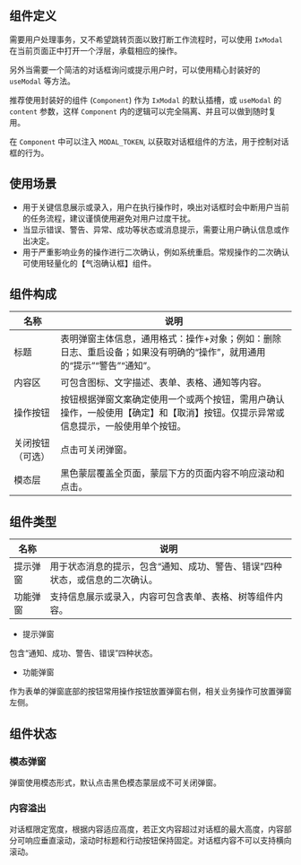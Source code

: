 ## 组件定义

需要用户处理事务，又不希望跳转页面以致打断工作流程时，可以使用 `IxModal` 在当前页面正中打开一个浮层，承载相应的操作。

另外当需要一个简洁的对话框询问或提示用户时，可以使用精心封装好的 `useModal` 等方法。

推荐使用封装好的组件 (`Component`) 作为 `IxModal` 的默认插槽，或 `useModal` 的 `content` 参数，这样 `Component` 内的逻辑可以完全隔离、并且可以做到随时复用。

在 `Component` 中可以注入 `MODAL_TOKEN`, 以获取对话框组件的方法，用于控制对话框的行为。

## 使用场景

- 用于关键信息展示或录入，用户在执行操作时，唤出对话框时会中断用户当前的任务流程，建议谨慎使用避免对用户过度干扰。  
- 当显示错误、警告、异常、成功等状态或消息提示，需要让用户确认信息或作出决定。  
- 用于严重影响业务的操作进行二次确认，例如系统重启。常规操作的二次确认可使用轻量化的【气泡确认框】组件。

## 组件构成

| 名称 | 说明  |
| --- | ---  |
| 标题 | 表明弹窗主体信息，通用格式：操作+对象；例如：删除日志、重启设备；如果没有明确的“操作”，就用通用的“提示”“警告”“通知”。 |
| 内容区 | 可包含图标、文字描述、表单、表格、通知等内容。 |
| 操作按钮 | 按钮根据弹窗文案确定使用一个或两个按钮，需用户确认操作，一般使用【确定】和【取消】按钮。仅提示异常或信息提示，一般使用单个按钮。 |
| 关闭按钮（可选） | 点击可关闭弹窗。 |
| 模态层 | 黑色蒙层覆盖全页面，蒙层下方的页面内容不响应滚动和点击。 |

## 组件类型

| 名称 | 说明  |
| --- | ---  |
| 提示弹窗 | 用于状态消息的提示，包含“通知、成功、警告、错误”四种状态，或信息的二次确认。 |
| 功能弹窗 | 支持信息展示或录入，内容可包含表单、表格、树等组件内容。 |

- 提示弹窗

包含“通知、成功、警告、错误”四种状态。

- 功能弹窗

作为表单的弹窗底部的按钮常用操作按钮放置弹窗右侧，相关业务操作可放置弹窗左侧。

## 组件状态

### 模态弹窗

弹窗使用模态形式，默认点击黑色模态蒙层成不可关闭弹窗。

### 内容溢出

对话框限定宽度，根据内容适应高度，若正文内容超过对话框的最大高度，内容部分可响应垂直滚动，滚动时标题和行动按钮保持固定。对话框内容不可以支持横向滚动。
